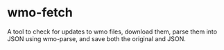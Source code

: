 # wmo-fetch
A tool to check for updates to wmo files, download them, parse them into JSON using wmo-parse, and save both the original and JSON.
